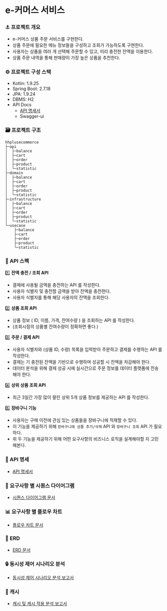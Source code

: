# e-커머스 서비스
### ⚓ 프로젝트 개요
* e-커머스 상품 주문 서비스를 구현한다.
* 상품 주문에 필요한 메뉴 정보들을 구성하고 조회가 가능하도록 구현한다.
* 사용자는 상품을 여러 개 선택해 주문할 수 있고, 미리 충전한 잔액을 이용한다.
* 상품 주문 내역을 통해 판매량이 가장 높은 상품을 추천한다.

### ⚙️ 프로젝트 구성 스택
* Kotlin: 1.9.25
* Spring Boot: 2.7.18
* JPA: 1.9.24
* DBMS: H2
* API Docs
  * [API 명세서](docs/API_SPEC.md)
  * Swagger-ui

### 🗃️ 프로젝트 구조
```
hhplusecommerce
├─api
│  ├─balance
│  ├─cart
│  ├─order
│  ├─product
│  └─statistic
├─domain
│  ├─balance
│  ├─cart
│  ├─order
│  ├─product
│  └─statistic
├─infrastructure
│  ├─balance
│  ├─cart
│  ├─order
│  ├─product
│  └─statistic
└─usecase
    ├─balance
    ├─cart
    ├─order
    ├─product
    └─statistic
```

### 📜 API 스펙
1️⃣ **잔액 충전 / 조회 API**
* 결제에 사용될 금액을 충전하는 API 를 작성한다.
* 사용자 식별자 및 충전할 금액을 받아 잔액을 충전한다.
* 사용자 식별자를 통해 해당 사용자의 잔액을 조회한다.

2️⃣ **상품 조회 API**
* 상품 정보 ( ID, 이름, 가격, 잔여수량 ) 을 조회하는 API 를 작성한다.
* (조회시점의 상품별 잔여수량이 정확하면 좋다.)

3️⃣ **주문 / 결제 API**
* 사용자 식별자와 (상품 ID, 수량) 목록을 입력받아 주문하고 결제를 수행하는 API 를 작성한다.
* 결제는 기 충전된 잔액을 기반으로 수행하며 성공할 시 잔액을 차감해야 한다.
* 데이터 분석을 위해 결제 성공 시에 실시간으로 주문 정보를 데이터 플랫폼에 전송해야 한다.

4️⃣ **상위 상품 조회 API**
* 최근 3일간 가장 많이 팔린 상위 5개 상품 정보를 제공하는 API 를 작성한다.

5️⃣ **장바구니 기능**
* 사용자는 구매 이전에 관심 있는 상품들을 장바구니에 적재할 수 있다.
* 이 기능을 제공하기 위해 `장바구니에 상품 추가/삭제` API 와 `장바구니 조회` API 가 필요하다.
* 위 두 기능을 제공하기 위해 어떤 요구사항의 비즈니스 로직을 설계해야할 지 고민해본다.

### 🔎 API 명세
- [API 명세서](docs/API_SPEC.md)

### 💫 요구사항 별 시퀀스 다이어그램
- [시퀀스 다이어그램 문서](docs/SEQUENCE_DIAGRAM.md)

### 📊 요구사항 별 플로우 차트
- [플로우 차트 문서](docs/FLOW_CHART.md)

### 💽 ERD
- [ERD 문서](docs/ERD.md)

### 🔒 동시성 제어 시나리오 분석
- [동시성 제어 시나리오 분석 보고서](docs/CONCURRENCY_CONTROL.md)

### 💾 캐시
- [캐시 및 캐시 적용 분석 보고서](docs/CACHING.md)
